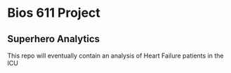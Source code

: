 Bios 611 Project
================
Superhero Analytics
-------------------
This repo will eventually contain an analysis of Heart Failure patients in the ICU
